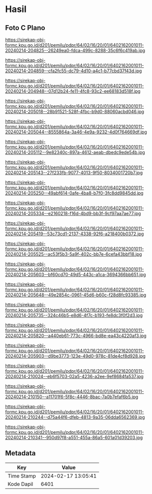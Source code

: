 # Hasil

## Foto C Plano

https://sirekap-obj-formc.kpu.go.id/d201/pemilu/pdpr/64/02/16/20/01/6402162001011-20240214-204825--26249ea0-fdca-499c-8288-35c6f6c419ab.jpg

https://sirekap-obj-formc.kpu.go.id/d201/pemilu/pdpr/64/02/16/20/01/6402162001011-20240214-204859--cfa2fc55-dc79-4d10-a4c1-b77cbd37f43d.jpg

https://sirekap-obj-formc.kpu.go.id/d201/pemilu/pdpr/64/02/16/20/01/6402162001011-20240214-204948--07d12b24-fe11-4fc8-93c2-ee68183d518f.jpg

https://sirekap-obj-formc.kpu.go.id/d201/pemilu/pdpr/64/02/16/20/01/6402162001011-20240214-205018--28b91521-528f-4fbc-b9d0-88060acbd046.jpg

https://sirekap-obj-formc.kpu.go.id/d201/pemilu/pdpr/64/02/16/20/01/6402162001011-20240214-205044--8555864a-3a46-4e9a-9232-4d0f764669df.jpg

https://sirekap-obj-formc.kpu.go.id/d201/pemilu/pdpr/64/02/16/20/01/6402162001011-20240214-205112--9e82340c-897a-4612-aeab-dbedc9ede54b.jpg

https://sirekap-obj-formc.kpu.go.id/d201/pemilu/pdpr/64/02/16/20/01/6402162001011-20240214-205143--27f233fb-9077-4013-9f50-8034001720b7.jpg

https://sirekap-obj-formc.kpu.go.id/d201/pemilu/pdpr/64/02/16/20/01/6402162001011-20240214-205250--49abf614-0afe-4ba8-b7f0-3fc8dd9845dd.jpg

https://sirekap-obj-formc.kpu.go.id/d201/pemilu/pdpr/64/02/16/20/01/6402162001011-20240214-205334--e2160218-f16d-4bd9-bb3f-9cf97aa7ae77.jpg

https://sirekap-obj-formc.kpu.go.id/d201/pemilu/pdpr/64/02/16/20/01/6402162001011-20240214-205419--53c73cd1-2137-4338-92f6-a218400b0372.jpg

https://sirekap-obj-formc.kpu.go.id/d201/pemilu/pdpr/64/02/16/20/01/6402162001011-20240214-205525--ac53f5b3-5a9f-402c-bb7e-6cefa43bbf18.jpg

https://sirekap-obj-formc.kpu.go.id/d201/pemilu/pdpr/64/02/16/20/01/6402162001011-20240214-205603--bf60cd70-49d5-443c-a1ca-3694366bb651.jpg

https://sirekap-obj-formc.kpu.go.id/d201/pemilu/pdpr/64/02/16/20/01/6402162001011-20240214-205648--49e2854c-0961-45d6-b60c-f28d8fc93385.jpg

https://sirekap-obj-formc.kpu.go.id/d201/pemilu/pdpr/64/02/16/20/01/6402162001011-20240214-205735--324c46b5-e8d6-4f7c-b193-fe8dc3f0f2d3.jpg

https://sirekap-obj-formc.kpu.go.id/d201/pemilu/pdpr/64/02/16/20/01/6402162001011-20240214-205820--a440eb61-773c-4966-bd8e-ea43c4220af3.jpg

https://sirekap-obj-formc.kpu.go.id/d201/pemilu/pdpr/64/02/16/20/01/6402162001011-20240214-205903--d9be3773-123e-49d0-978c-81de4cf8d928.jpg

https://sirekap-obj-formc.kpu.go.id/d201/pemilu/pdpr/64/02/16/20/01/6402162001011-20240214-210024--eb6f5703-02a5-4236-a2ee-9ef8684fa537.jpg

https://sirekap-obj-formc.kpu.go.id/d201/pemilu/pdpr/64/02/16/20/01/6402162001011-20240214-210150--a11701f6-5f8c-4446-8bac-7a0b7efaf6b5.jpg

https://sirekap-obj-formc.kpu.go.id/d201/pemilu/pdpr/64/02/16/20/01/6402162001011-20240214-210244--d75a44f6-dfeb-4813-9a35-06dda6562369.jpg

https://sirekap-obj-formc.kpu.go.id/d201/pemilu/pdpr/64/02/16/20/01/6402162001011-20240214-210341--950d97f8-a551-455a-86a5-601a01d39203.jpg


## Metadata

| Key        | Value               |
| ---------- | ------------------- |
| Time Stamp | 2024-02-17 13:05:41 |
| Kode Dapil | 6401                |



